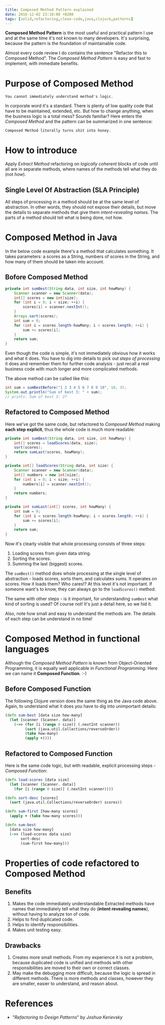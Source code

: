 ```yaml
---
title: Composed Method Pattern explained
date: 2016-12-02 23:10:00 +0200
tags: [solid,refactoring,clean-code,java,clojure,patterns]
---
```



**Composed Method Pattern** is the most useful and practical pattern I use and
at the same time it's not known to many developers. It's surprising, because the
pattern is the foundation of maintainable code.

<!--more-->

Almost every code review I do contains the sentence "Refactor this to Composed
Method". The *Composed Method Pattern* is easy and fast to implement, with
immediate benefits.


# Purpose of Composed Method

    You cannot immediately understand method's logic.

In corporate word it's a standard. There is plenty of low quality code that
have to be maintained, extended, etc. But how to change anything, when the
business logic is a total mess? Sounds familiar? Here enters the *Composed
Method* and the pattern can be summarized in one sentence:

    Composed Method literally turns shit into honey.


# How to introduce

Apply *Extract Method* refactoring on *logically coherent* blocks of code until
all are in separate methods, where names of the methods tell what they do (not
*how*).


## Single Level Of Abstraction (SLA Principle)

All steps of processing in a method should be at the same level of
abstraction. In other words, they should not expose their details, but move
the details to separate methods that give them *intent-revealing names*. The
parts of a method should tell what is being done, not how.


# Composed Method in Java

In the below code example there's a method that calculates something. It takes
parameters: a scores as a String, numbers of scores in the String, and how many
of them should be taken into account.


## Bofore Composed Method
```java
private int sumBest(String data, int size, int howMany) {
    Scanner scanner = new Scanner(data);
    int[] scores = new int[size];
    for (int i = 0; i < size; ++i) {
        scores[i] = scanner.nextInt();
    }
    Arrays.sort(scores);
    int sum = 0;
    for (int i = scores.length-howMany; i < scores.length; ++i) {
        sum += scores[i];
    }
    return sum;
}
```

Even though the code is simple, it's not immediately obvious how it works and
what it does. You have to dig into details to pick out *steps of processing* it
does and remember them for further code analysis - just recall a real business
code with much longer and more complicated methods.

The above method can be called like this:
```java
int sum = sumBestBefore("1 2 3 4 5 6 7 8 9 10", 10, 3);
System.out.println("Sum of best 3: " + sum);
// prints: Sum of best 3: 27
```


## Refactored to Composed Method

Here we've got the same code, but refactored to *Composed Method* making **each
step explicit**, thus the whole code is much more readable:
```java
private int sumBest(String data, int size, int howMany) {
    int[] scores = loadScores(data, size);
    sort(scores);
    return sumLast(scores, howMany);
}

private int[] loadScores(String data, int size) {
    Scanner scanner = new Scanner(data);
    int[] numbers = new int[size];
    for (int i = 0; i < size; ++i) {
        numbers[i] = scanner.nextInt();
    }
    return numbers;
}

private int sumLast(int[] scores, int howMany) {
    int sum = 0;
    for (int i = scores.length-howMany; i < scores.length; ++i) {
        sum += scores[i];
    }
    return sum;
}
```

Now it's clearly visible that whole processing consists of three steps:

1.  Loading scores from given data string.
2.  Sorting the scores.
3.  Summing the last (biggest) scores.

The `sumBest()` method does whole processing at the single level of abstraction -
loads scores, sorts them, and calculates sums. It operates on scores. How it
loads them? Who cares!? At this level it's not important. If someone want's to
know, they can always go to the `loadScores()` method.

The same with other steps - is it important, for understanding `sumBest` what
kind of sorting is used? Of course not! It's just a detail here, so we hid it.

Also, note how small and easy to understand the methods are. The details of each
step can be understand in no time!


# Composed Method in functional languages

Although the *Composed Method Pattern* is known from Object-Oriented
Programming, it is equally well applicable in *Functional Programming*. Here we
can name it **Composed Function**. :-)


## Before Composed Function

The following Clojure version does the same thing as the Java code above. Again,
to understand what it does you have to dig into unimportant details:
```clojure
(defn sum-best [data size how-many]
  (let [scanner (Scanner. data)]
    (->> (for [i (range 0 size)] (.nextInt scanner))
         (sort (java.util.Collections/reverseOrder))
         (take how-many)
         (apply +))))
```


## Refactored to Composed Function

Here is the same code logic, but with readable, explicit processing steps -
*Composed Function*:
```clojure
(defn load-scores [data size]
  (let [scanner (Scanner. data)]
    (for [i (range 0 size)] (.nextInt scanner))))

(defn sort-desc [scores]
  (sort (java.util.Collections/reverseOrder) scores))

(defn sum-first [how-many scores]
  (apply + (take how-many scores)))

(defn sum-best
  [data size how-many]
  (->> (load-scores data size)
       sort-desc
       (sum-first how-many)))
```


# Properties of code refactored to Composed Method


## Benefits

1.  Makes the code immediately understandable
    Extracted methods have names that immediately tell what they do (**intent
    revealing names**), without having to analyze ton of code.
2.  Helps to find duplicated code.
3.  Helps to identify responsibilities.
4.  Makes unit testing easy.


## Drawbacks

1.  Creates more small methods.
    From my experience it is not a problem, because duplicated code is unified
    and methods with other responsibilities are moved to their own or correct
    classes.
2.  May make the debugging more difficult, because the logic is spread in
    different methods.
    There is more methods and classes, however they are smaller, easier to
    understand, and reason about.


# References

-   "*Refactoring to Design Patterns*" by *Joshua Kerievsky*
